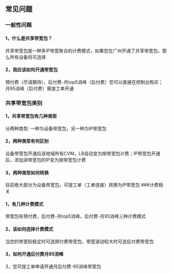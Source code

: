 ## 常见问题
### 一般性问题
#### 1，什么是共享带宽包？
共享带宽包是一种多IP带宽聚合的计费模式，如果您在广州开通了共享带宽包，那么所有设备将可选择
#### 2，我应该如何开通带宽包
预付费（尽请期待），后付费-月top5消峰（后付费）您可以直接在控制台购买；月95消峰（后付费）需提工单开通
### 共享带宽包类别
#### 1，共享带宽包有几种类型
分两种类型: 一种为设备带宽包，另一种为IP带宽包
#### 2，两种类型有何区别
设备带宽包开通后该地域所有CVM，LB自动变为按带宽包计费；IP带宽包开通后，添加进带宽包的IP变为按带宽包计费
#### 3，两种类型如何转换
目前绝大部分为设备带宽包，可提工单（工单连接）转换为IP带宽包
###计费相关
#### 1，有几种计费模式
带宽包有预付费，后付费-月top5消峰，后付费-月95消峰三种计费模式
#### 2，该如何选择计费模式
当您的带宽较稳定时可选预付费带宽包，带宽波动较大时可选后付费带宽包
#### 3，如何开通后付费月95消峰
3，您可提工单申请开通月后付费-95消峰带宽包
